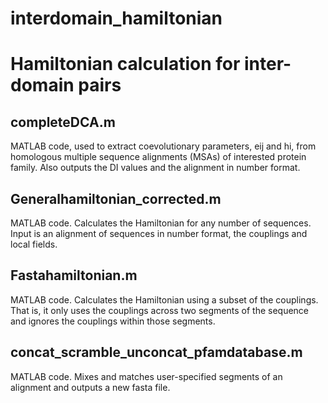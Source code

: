 # interdomain_hamiltonian
# Hamiltonian calculation for inter-domain pairs 
## completeDCA.m
MATLAB code, used to extract coevolutionary parameters, eij and hi, from homologous multiple sequence alignments (MSAs) of interested protein family. Also outputs the DI values and the alignment in number format. 
## Generalhamiltonian_corrected.m
MATLAB code. Calculates the Hamiltonian for any number of sequences.  Input is an alignment of sequences in number format, the couplings and local fields. 
## Fastahamiltonian.m
MATLAB code. Calculates the Hamiltonian using a subset of the couplings.  That is, it only uses the couplings across two segments of the sequence and ignores the couplings within those segments. 
## concat_scramble_unconcat_pfamdatabase.m
MATLAB code. Mixes and matches user-specified segments of an alignment and outputs a new fasta file. 
